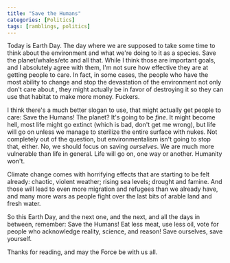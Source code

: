 ```yaml
---
title: "Save the Humans"
categories: [Politics]
tags: [ramblings, politics]
---
```


Today is Earth Day. The day where we are supposed to take some time to think
about the environment and what we're doing to it as a species. Save the
planet/whales/etc and all that. While I think those are important goals, and I
absolutely agree with them, I'm not sure how effective they are at getting
people to care. In fact, in some cases, the people who have the most ability to
change and stop the devastation of the environment not only don't care about
<insert cute animal here>, they might actually be in favor of destroying it so
they can use that habitat to make more money. Fuckers.

I think there's a much better slogan to use, that might actually get people to
care: Save the Humans! The planet? It's going to be *fine*. It might become
hell, most life might go extinct (which is bad, don't get me wrong), but life
will go on unless we manage to sterilize the entire surface with nukes. Not
completely out of the question, but environmentalism isn't going to stop that,
either. No, we should focus on saving *ourselves*. We are much more vulnerable
than life in general. Life will go on, one way or another. Humanity won't.

Climate change comes with horrifying effects that are starting to be felt
already: chaotic, violent weather; rising sea levels; drought and famine. And
those will lead to even more migration and refugees than we already have, and
many more wars as people fight over the last bits of arable land and fresh
water.

So this Earth Day, and the next one, and the next, and all the days in between,
remember: Save the Humans! Eat less meat, use less oil, vote for people who
acknowledge reality, science, and reason! Save ourselves, save yourself.

Thanks for reading, and may the Force be with us all.
